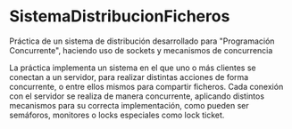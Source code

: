 # SistemaDistribucionFicheros
Práctica de un sistema de distribución desarrollado para "Programación Concurrente", haciendo uso de sockets y mecanismos de concurrencia

La práctica implementa un sistema en el que uno o más clientes se conectan a un servidor, para realizar distintas acciones de forma concurrente, o entre ellos mismos para compartir ficheros. Cada conexión con el servidor se realiza de manera concurrente, aplicando distintos mecanismos para su correcta implementación, como pueden ser semáforos, monitores o locks especiales como lock ticket. 
